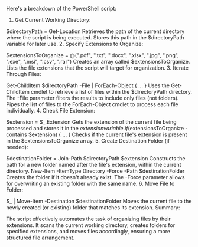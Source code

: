 Here's a breakdown of the PowerShell script:

1. Get Current Working Directory:

$directoryPath = Get-Location
Retrieves the path of the current directory where the script is being executed.
Stores this path in the $directoryPath variable for later use.
2. Specify Extensions to Organize:

$extensionsToOrganize = @(".pdf", ".txt", ".docx", ".xlsx", ".jpg", ".png", ".exe", ".msi", ".csv", ".rar")
Creates an array called $extensionsToOrganize.
Lists the file extensions that the script will target for organization.
3. Iterate Through Files:

Get-ChildItem $directoryPath -File | ForEach-Object { ... }
Uses the Get-ChildItem cmdlet to retrieve a list of files within the $directoryPath directory.
The -File parameter filters the results to include only files (not folders).
Pipes the list of files to the ForEach-Object cmdlet to process each file individually.
4. Check File Extension:

$extension = $_.Extension
Gets the extension of the current file being processed and stores it in the $extension variable.
if ($extensionsToOrganize -contains $extension) { ... }
Checks if the current file's extension is present in the $extensionsToOrganize array.
5. Create Destination Folder (if needed):

$destinationFolder = Join-Path $directoryPath $extension
Constructs the path for a new folder named after the file's extension, within the current directory.
New-Item -ItemType Directory -Force -Path $destinationFolder
Creates the folder if it doesn't already exist.
The -Force parameter allows for overwriting an existing folder with the same name.
6. Move File to Folder:

$_ | Move-Item -Destination $destinationFolder
Moves the current file to the newly created (or existing) folder that matches its extension.
Summary:

The script effectively automates the task of organizing files by their extensions. It scans the current working directory, creates folders for specified extensions, and moves files accordingly, ensuring a more structured file arrangement.
